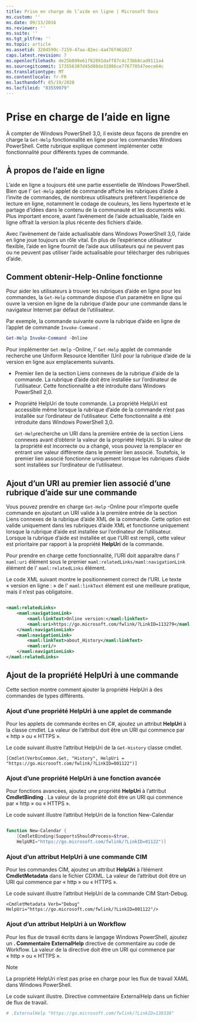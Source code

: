 ```yaml
---
title: Prise en charge de l’aide en ligne | Microsoft Docs
ms.custom: ''
ms.date: 09/13/2016
ms.reviewer: ''
ms.suite: ''
ms.tgt_pltfrm: ''
ms.topic: article
ms.assetid: 3204599c-7159-47aa-82ec-4a476f461027
caps.latest.revision: 7
ms.openlocfilehash: de25b099e61f82891daff87c4c73bb8cad9111a4
ms.sourcegitcommit: 173556307d45d88de31086ce776770547eece64c
ms.translationtype: MT
ms.contentlocale: fr-FR
ms.lasthandoff: 05/19/2020
ms.locfileid: "83559979"
---
```

# <a name="supporting-online-help"></a>Prise en charge de l’aide en ligne

À compter de Windows PowerShell 3,0, il existe deux façons de prendre en charge la `Get-Help` fonctionnalité en ligne pour les commandes Windows PowerShell. Cette rubrique explique comment implémenter cette fonctionnalité pour différents types de commande.

## <a name="about-online-help"></a>À propos de l’aide en ligne

L’aide en ligne a toujours été une partie essentielle de Windows PowerShell. Bien que l' `Get-Help` applet de commande affiche les rubriques d’aide à l’invite de commandes, de nombreux utilisateurs préfèrent l’expérience de lecture en ligne, notamment le codage de couleurs, les liens hypertexte et le partage d’idées dans le contenu de la communauté et les documents wiki. Plus important encore, avant l’avènement de l’aide actualisable, l’aide en ligne offrait la version la plus récente des fichiers d’aide.

Avec l’avènement de l’aide actualisable dans Windows PowerShell 3,0, l’aide en ligne joue toujours un rôle vital. En plus de l’expérience utilisateur flexible, l’aide en ligne fournit de l’aide aux utilisateurs qui ne peuvent pas ou ne peuvent pas utiliser l’aide actualisable pour télécharger des rubriques d’aide.

## <a name="how-get-help--online-works"></a>Comment obtenir-Help-Online fonctionne

Pour aider les utilisateurs à trouver les rubriques d’aide en ligne pour les commandes, la `Get-Help` commande dispose d’un paramètre en ligne qui ouvre la version en ligne de la rubrique d’aide pour une commande dans le navigateur Internet par défaut de l’utilisateur.

Par exemple, la commande suivante ouvre la rubrique d’aide en ligne de l’applet de commande `Invoke-Command` .

```powershell
Get-Help Invoke-Command -Online
```

Pour implémenter `Get-Help` -Online, l' `Get-Help` applet de commande recherche une Uniform Resource Identifier (Uri) pour la rubrique d’aide de la version en ligne aux emplacements suivants.

- Premier lien de la section Liens connexes de la rubrique d’aide de la commande. La rubrique d’aide doit être installée sur l’ordinateur de l’utilisateur. Cette fonctionnalité a été introduite dans Windows PowerShell 2,0.

- Propriété HelpUri de toute commande. La propriété HelpUri est accessible même lorsque la rubrique d’aide de la commande n’est pas installée sur l’ordinateur de l’utilisateur. Cette fonctionnalité a été introduite dans Windows PowerShell 3,0.

  `Get-Help`recherche un URI dans la première entrée de la section Liens connexes avant d’obtenir la valeur de la propriété HelpUri. Si la valeur de la propriété est incorrecte ou a changé, vous pouvez la remplacer en entrant une valeur différente dans le premier lien associé. Toutefois, le premier lien associé fonctionne uniquement lorsque les rubriques d’aide sont installées sur l’ordinateur de l’utilisateur.

## <a name="adding-a-uri-to-the-first-related-link-of-a-command-help-topic"></a>Ajout d’un URI au premier lien associé d’une rubrique d’aide sur une commande

Vous pouvez prendre en charge `Get-Help` -Online pour n’importe quelle commande en ajoutant un URI valide à la première entrée de la section Liens connexes de la rubrique d’aide XML de la commande. Cette option est valide uniquement dans les rubriques d’aide XML et fonctionne uniquement lorsque la rubrique d’aide est installée sur l’ordinateur de l’utilisateur. Lorsque la rubrique d’aide est installée et que l’URI est rempli, cette valeur est prioritaire par rapport à la propriété **HelpUri** de la commande.

Pour prendre en charge cette fonctionnalité, l’URI doit apparaître dans l' `maml:uri` élément sous le premier `maml:relatedLinks/maml:navigationLink` élément de l' `maml:relatedLinks` élément.

Le code XML suivant montre le positionnement correct de l’URI. Le texte « version en ligne : » de l' `maml:linkText` élément est une meilleure pratique, mais il n’est pas obligatoire.

```xml

<maml:relatedLinks>
    <maml:navigationLink>
        <maml:linkText>Online version:</maml:linkText>
        <maml:uri>https://go.microsoft.com/fwlink/?LinkID=113279</maml:uri>
    </maml:navigationLink>
    <maml:navigationLink>
        <maml:linkText>about_History</maml:linkText>
        <maml:uri/>
    </maml:navigationLink>
</maml:relatedLinks>
```

## <a name="adding-the-helpuri-property-to-a-command"></a>Ajout de la propriété HelpUri à une commande

Cette section montre comment ajouter la propriété HelpUri à des commandes de types différents.

### <a name="adding-a-helpuri-property-to-a-cmdlet"></a>Ajout d’une propriété HelpUri à une applet de commande

Pour les applets de commande écrites en C#, ajoutez un attribut **HelpUri** à la classe cmdlet. La valeur de l’attribut doit être un URI qui commence par « http » ou « HTTPS ».

Le code suivant illustre l’attribut HelpUri de la `Get-History` classe cmdlet.

```
[Cmdlet(VerbsCommon.Get, "History", HelpUri = "https://go.microsoft.com/fwlink/?LinkID=001122")]
```

### <a name="adding-a-helpuri-property-to-an-advanced-function"></a>Ajout d’une propriété HelpUri à une fonction avancée

Pour fonctions avancées, ajoutez une propriété **HelpUri** à l’attribut **CmdletBinding** . La valeur de la propriété doit être un URI qui commence par « http » ou « HTTPS ».

Le code suivant illustre l’attribut HelpUri de la fonction New-Calendar

```powershell

function New-Calendar {
    [CmdletBinding(SupportsShouldProcess=$true,
    HelpURI="https://go.microsoft.com/fwlink/?LinkID=01122")]
```

### <a name="adding-a-helpuri-attribute-to-a-cim-command"></a>Ajout d’un attribut HelpUri à une commande CIM

Pour les commandes CIM, ajoutez un attribut **HelpUri** à l’élément **CmdletMetadata** dans le fichier CDXML. La valeur de l’attribut doit être un URI qui commence par « http » ou « HTTPS ».

Le code suivant illustre l’attribut HelpUri de la commande CIM Start-Debug.

```
<CmdletMetadata Verb="Debug" HelpUri="https://go.microsoft.com/fwlink/?LinkID=001122"/>
```

### <a name="adding-a-helpuri-attribute-to-a-workflow"></a>Ajout d’un attribut HelpUri à un Workflow

Pour les flux de travail écrits dans le langage Windows PowerShell, ajoutez un **. Commentaire ExternalHelp** directive de commentaire au code de Workflow. La valeur de la directive doit être un URI qui commence par « http » ou « HTTPS ».

> [!NOTE]
> La propriété HelpUri n’est pas prise en charge pour les flux de travail XAML dans Windows PowerShell.

Le code suivant illustre. Directive commentaire ExternalHelp dans un fichier de flux de travail.

```powershell
# .ExternalHelp "https://go.microsoft.com/fwlink/?LinkID=138338"
```
